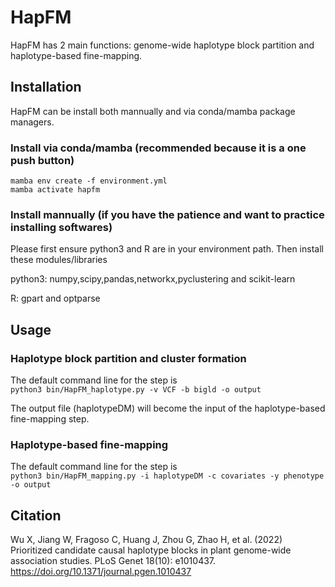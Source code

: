 # HapFM

HapFM has 2 main functions: genome-wide haplotype block partition and haplotype-based fine-mapping.

## Installation

HapFM can be install both mannually and via conda/mamba package managers. 

### Install via conda/mamba (recommended because it is a one push button)

```mamba env create -f environment.yml```  
```mamba activate hapfm```

### Install mannually (if you have the patience and want to practice installing softwares)

Please first ensure python3 and R are in your environment path. Then install these modules/libraries

python3: numpy,scipy,pandas,networkx,pyclustering and scikit-learn

R: gpart and optparse

## Usage

### Haplotype block partition and cluster formation
The default command line for the step is  
```python3 bin/HapFM_haplotype.py -v VCF -b bigld -o output```

The output file (haplotypeDM) will become the input of the haplotype-based fine-mapping step.

### Haplotype-based fine-mapping
The default command line for the step is  
```python3 bin/HapFM_mapping.py -i haplotypeDM -c covariates -y phenotype -o output```


## Citation
Wu X, Jiang W, Fragoso C, Huang J, Zhou G, Zhao H, et al. (2022) Prioritized candidate causal haplotype blocks in plant genome-wide association studies. PLoS Genet 18(10): e1010437. https://doi.org/10.1371/journal.pgen.1010437




